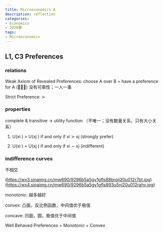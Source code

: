 ```yaml
---
title: Microeconomics A
description: reflection
categories: 
- Economics
- 2020春
tags:
- Microeconomics
---
```


## L1, C3 Preferences

### relations

Weak Axiom of Revealed Preferences: choose A over B = have a preference for A (􏰀􏰀≿)
		没有可乘性；一人一事
		
Strict Preference: ≻    

### properties
complete & transitive -> utility function （不唯一；没有数量关系，只有大小关系）

1. U(xi ) > U(xj ) if and only if xi ≻ xj (strongly prefer)

2. U(xi ) = U(xj ) if and only if xi ∼ xj (indifferent)    

### indifference curves 

不相交

(https://wx3.sinaimg.cn/mw690/9296b5a5gy1gfls88brqij20u012r7bt.jpg)
(https://wx4.sinaimg.cn/mw690/9296b5a5gy1gfls893u5nj20u012rahv.jpg)

monotonic: 越多越好

convex: 凸面，反比例函数，中间值优于极值

concave: 凹面，圆，极值优于中间值

Well Behaved Preferences = Monotonic + Convex
